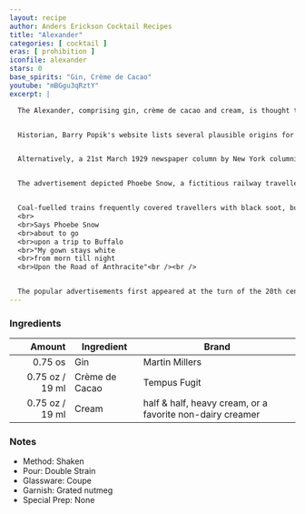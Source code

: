 ```yaml
---
layout: recipe
author: Anders Erickson Cocktail Recipes
title: "Alexander"
categories: [ cocktail ]
eras: [ prohibition ]
iconfile: alexander
stars: 0
base_spirits: "Gin, Crème de Cacao"
youtube: "mBGgu3qRztY"
excerpt: |

  The Alexander, comprising gin, crème de cacao and cream, is thought to have originated early in the 20th century, certainly before 1915, evidenced by an equal parts recipe appearing in Hugo Ensslin's 1916 <em>Recipes for Mixed Drinks</em>.<br /><br />


  Historian, Barry Popik's website lists several plausible origins for this drink. The first is a cutting from page 11 of the news section of the 3rd October 1915 <em>Philadelphia Inquirer</em>. "<em>The head bartender has even gone so far as to invent an Alexander cocktail, which he is reserving to be served during the World Series.</em>" This referred to The Racquet Club and the 1915 World Series, won by Boston beating Philadelphia. The bartender created the drink honouring Philadelphia pitcher Grover Cleveland Alexander (1887-1950).<br /><br />


  Alternatively, a 21st March 1929 newspaper column by New York columnist Walter Winchell links the origin of the Alexander cocktail to Troy Alexander, a bartender at a New York pre-Prohibition lobster restaurant called Rector's. It claims that Troy created his eponymously named cocktail for a dinner celebrating a successful advertising campaign.<br /><br />


  The advertisement depicted Phoebe Snow, a fictitious railway traveller, wearing a snow-white dress featured in an advertising campaign for the Delaware, Lackawanna and Western Railroad (DL&W) to promote the company's use of clean-burning anthracite to fuel its locomotives. <br /><br />


  Coal-fuelled trains frequently covered travellers with black soot, but DL&W owned vast anthracite mines in Pennsylvania, so they could legitimately claim that their passengers would arrive clean after a long journey. The first advertisement depicted an image of Phoebe Snow, supposedly a young New York socialite who frequently travelled to Buffalo, New York, wearing a white dress and featured a short poem: 
  <br>
  <br>Says Phoebe Snow  
  <br>about to go 
  <br>upon a trip to Buffalo
  <br>"My gown stays white
  <br>from morn till night
  <br>Upon the Road of Anthracite"<br /><br />


  The popular advertisements first appeared at the turn of the 20th century and ran for nearly 70 years. Phoebe became one of America's most recognized advertising mascots. The Alexander became a Prohibition favourite as the cream and nutmeg garnish helped disguise the rough taste of homemade 'bathtub' gin.
---
```


### Ingredients

|  Amount | Ingredient     | Brand                                                     |
| ------: | -------------- | --------------------------------------------------------- |
| 0.75 os | Gin            | Martin Millers                                            |
| 0.75 oz / 19 ml | Crème de Cacao | Tempus Fugit                                              |
| 0.75 oz / 19 ml | Cream          | half & half, heavy cream, or a favorite non-dairy creamer |

### Notes

- Method: Shaken
- Pour: Double Strain
- Glassware: Coupe
- Garnish: Grated nutmeg
- Special Prep: None
